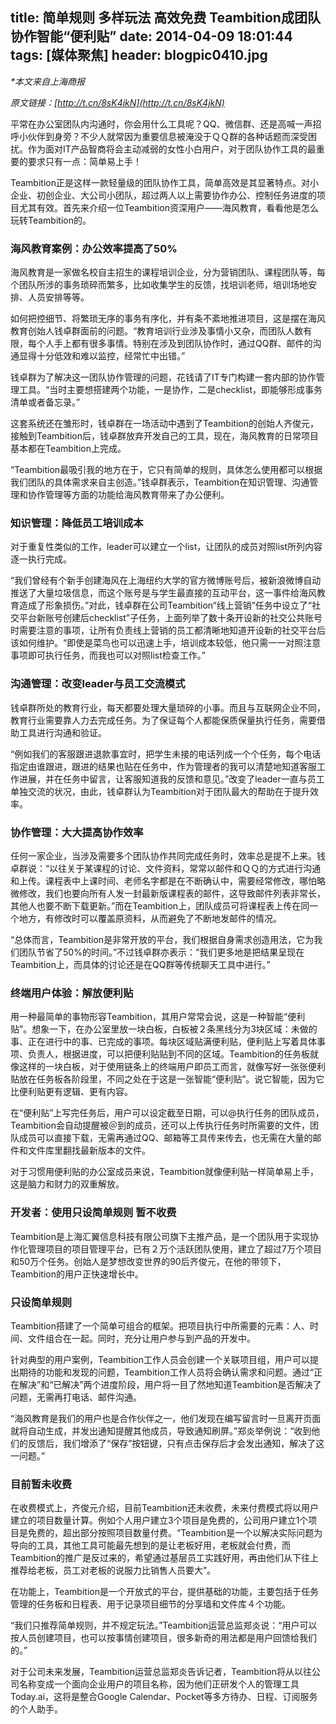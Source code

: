 title: 简单规则 多样玩法 高效免费 Teambition成团队协作智能“便利贴”
date: 2014-04-09 18:01:44
tags: [媒体聚焦]
header: blogpic0410.jpg
---
_*本文来自上海商报_

_原文链接：[http://t.cn/8sK4jkN](http://t.cn/8sK4jkN)_

平常在办公室团队内沟通时，你会用什么工具呢？QQ、微信群、还是高喊一声招呼小伙伴到身旁？不少人就常因为重要信息被淹没于ＱＱ群的各种话题而深受困扰。作为面对IT产品智商将会主动减弱的女性小白用户，对于团队协作工具的最重要的要求只有一点：简单易上手！

Teambition正是这样一款轻量级的团队协作工具，简单高效是其显著特点。对小企业、初创企业、大公司小团队，超过两人以上需要协作办公、控制任务进度的项目尤其有效。首先来介绍一位Teambition资深用户——海风教育，看看他是怎么玩转Teambition的。
 
### 海风教育案例：办公效率提高了50%

海风教育是一家做名校自主招生的课程培训企业，分为营销团队、课程团队等，每个团队所涉的事务琐碎而繁多，比如收集学生的反馈，找培训老师，培训场地安排、人员安排等等。

如何把控细节、将繁琐无序的事务有序化，并有条不紊地推进项目，这是摆在海风教育创始人钱卓群面前的问题。“教育培训行业涉及事情小又杂，而团队人数有限，每个人手上都有很多事情。特别在涉及到团队协作时，通过QQ群、邮件的沟通显得十分低效和难以监控，经常忙中出错。”

钱卓群为了解决这一团队协作管理的问题，花钱请了IT专门构建一套内部的协作管理工具。“当时主要想搭建两个功能，一是协作，二是checklist，即能够形成事务清单或者备忘录。”

这套系统还在雏形时，钱卓群在一场活动中遇到了Teambition的创始人齐俊元，接触到Teambition后，钱卓群放弃开发自己的工具，现在，海风教育的日常项目基本都在Teambition上完成。

“Teambition最吸引我的地方在于，它只有简单的规则，具体怎么使用都可以根据我们团队的具体需求来自主创造。”钱卓群表示，Teambition在知识管理、沟通管理和协作管理等方面的功能给海风教育带来了办公便利。
 
### 知识管理：降低员工培训成本

对于重复性类似的工作，leader可以建立一个list，让团队的成员对照list所列内容逐一执行完成。

“我们曾经有个新手创建海风在上海纽约大学的官方微博账号后，被新浪微博自动推送了大量垃圾信息，而这个账号是与学生最直接的互动平台，这一事件给海风教育造成了形象损伤。”对此，钱卓群在公司Teambition“线上营销”任务中设立了“社交平台新账号创建后checklist”子任务，上面列举了数十条开设新的社交公共账号时需要注意的事项，让所有负责线上营销的员工都清晰地知道开设新的社交平台后该如何维护。“即使是菜鸟也可以迅速上手，培训成本较低，他只需一一对照注意事项即可执行任务，而我也可以对照list检查工作。”

 
### 沟通管理：改变leader与员工交流模式

钱卓群所处的教育行业，每天都要处理大量琐碎的小事。而且与互联网企业不同，教育行业需要靠人力去完成任务。为了保证每个人都能保质保量执行任务，需要借助工具进行沟通和验证。

“例如我们的客服跟进退款事宜时，把学生未接的电话列成一个个任务，每个电话指定由谁跟进，跟进的结果也贴在任务中，作为管理者的我可以清楚地知道客服工作进展，并在任务中留言，让客服知道我的反馈和意见。”改变了leader一直与员工单独交流的状况，由此，钱卓群认为Teambition对于团队最大的帮助在于提升效率。
 
### 协作管理：大大提高协作效率

任何一家企业，当涉及需要多个团队协作共同完成任务时，效率总是提不上来。钱卓群说：“以往关于某课程的讨论、文件资料，常常以邮件和ＱＱ的方式进行沟通和上传。课程表中上课时间、老师名字都是在不断确认中，需要经常修改，哪怕略微修改，我们也要向所有人发一封最新版课程表的邮件，这导致邮件列表非常长，其他人也要不断下载更新。”而在Teambition上，团队成员可将课程表上传在同一个地方，有修改时可以覆盖原资料，从而避免了不断地发邮件的情况。

“总体而言，Teambition是非常开放的平台，我们根据自身需求创造用法，它为我们团队节省了50%的时间。”不过钱卓群亦表示：“我们更多地是把结果呈现在Teambition上，而具体的讨论还是在QQ群等传统聊天工具中进行。”
 
### 终端用户体验：解放便利贴

用一种最简单的事物形容Teambition，其用户常常会说，这是一种智能“便利贴”。想象一下，在办公室里放一块白板，白板被２条黑线分为3块区域：未做的事、正在进行中的事、已完成的事项。每块区域贴满便利贴，便利贴上写着具体事项、负责人，根据进度，可以把便利贴贴到不同的区域。Teambition的任务板就像这样的一块白板，对于使用链条上的终端用户即员工而言，就像写好一张张便利贴放在任务板各阶段里，不同之处在于这是一张智能“便利贴”。说它智能，因为它比便利贴更有逻辑、更有内容。

在“便利贴”上写完任务后，用户可以设定截至日期，可以@执行任务的团队成员，Teambition会自动提醒被＠到的成员，还可以上传执行任务时所需要的文件，团队成员可以直接下载，无需再通过QQ、邮箱等工具传来传去，也无需在大量的邮件和文件库里翻找最新版本的文件。

对于习惯用便利贴的办公室成员来说，Teambition就像便利贴一样简单易上手，这是脑力和财力的双重解放。
 
### 开发者：使用只设简单规则 暂不收费

 Teambition是上海汇翼信息科技有限公司旗下主推产品，是一个团队用于实现协作化管理项目的项目管理平台，已有２万个活跃团队使用，建立了超过7万个项目和50万个任务。创始人是梦想改变世界的90后齐俊元，在他的带领下，Teambition的用户正快速增长中。
 
### 只设简单规则

Teambition搭建了一个简单可组合的框架。把项目执行中所需要的元素：人、时间、文件组合在一起。同时，充分让用户参与到产品的开发中。

针对典型的用户案例，Teambition工作人员会创建一个关联项目组，用户可以提出期待的功能和发现的问题，Teambition工作人员将会确认需求和问题。通过“正在解决”和“已解决”两个进度阶段，用户将一目了然地知道Teambition是否解决了问题，无需再打电话、邮件沟通。

“海风教育是我们的用户也是合作伙伴之一，他们发现在编写留言时一旦离开页面就将自动生成，并发出通知提醒其他成员，导致通知刷屏。”郑炎举例说：“收到他们的反馈后，我们增添了“保存”按钮键，只有点击保存后才会发出通知，解决了这一问题。”
 
### 目前暂未收费

在收费模式上，齐俊元介绍，目前Teambition还未收费，未来付费模式将以用户建立的项目数量计算。例如个人用户建立3个项目是免费的，公司用户建立1个项目是免费的，超出部分按照项目数量付费。“Teambition是一个以解决实际问题为导向的工具，其他工具可能最先想到的是让老板好用，老板就会付费，而Teambition的推广是反过来的，希望通过基层员工实践好用，再由他们从下往上推荐给老板，员工对老板的说服力比销售人员要大”。

在功能上，Teambition是一个开放式的平台，提供基础的功能，主要包括于任务管理的任务板和日程表、用于记录项目细节的分享墙和文件库４个功能。

“我们只推荐简单规则，并不规定玩法。”Teambition运营总监郑炎说：“用户可以按人员创建项目，也可以按事情创建项目，很多新奇的用法都是用户回馈给我们的。”

对于公司未来发展，Teambition运营总监郑炎告诉记者，Teambition将从以往公司名称变成一个面向企业用户的项目名称，因为他们正研发个人的管理工具Today.ai，这将是整合Google Calendar、Pocket等多方待办、日程、订阅服务的个人助手。
